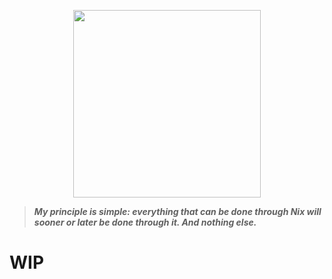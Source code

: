 <p align="center"><img src="https://i.imgur.com/X5zKxvp.png" width=300px></p>

> ***My principle is simple: everything that can be done through Nix will sooner or later be done through it. And nothing else.***

# WIP

